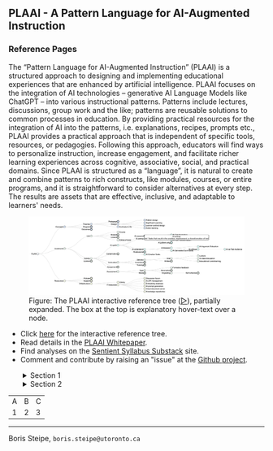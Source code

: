 ## PLAAI - A Pattern Language for AI-Augmented Instruction

### Reference Pages


The “Pattern Language for AI-Augmented Instruction” (PLAAI) is a structured approach to designing and implementing educational experiences that are enhanced by artificial intelligence. PLAAI focuses on the integration of AI technologies – generative AI Language Models like ChatGPT – into various instructional patterns. Patterns include lectures, discussions, group work and the like; patterns are reusable solutions to common processes in education. By providing practical resources for the integration of AI into the patterns, i.e. explanations, recipes, prompts etc., PLAAI provides a practical approach that is independent  of specific tools, resources, or pedagogies. Following this approach, educators will find ways to personalize instruction, increase engagement, and facilitate richer learning experiences across cognitive, associative, social, and practical domains. Since PLAAI is structured as a “language”, it is natural to create and combine patterns to rich constructs, like modules, courses, or entire programs, and it is straightforward to consider alternatives at every step. The results are assets that are effective, inclusive, and adaptable to learners' needs. 

<figure>
  <a href="PLAAI-reference.html"><img src="img/PLAAI-reference-tree.png" alt="The PLAAI reference tree"></a>
  <figcaption>Figure: The PLAAI interactive reference tree (<a href="PLAAI-reference.html">▷</a>), partially expanded. The box at the top is explanatory hover-text over a node.</figcaption>
</figure>


* Click [here](https://stsyl.github.io/PLAAI/PLAAI-reference.html) for the interactive reference tree.
* Read details in the [PLAAI Whitepaper](https://tinyurl.com/PLAAI-wp).
* Find analyses on the [Sentient Syllabus Substack](https://sentientsyllabus.substack.com) site.
* Comment and contribute by raising an "issue" at the [Github project](https://github.com/stSyl/PLAAI).




<style>
details { padding-left: 2em; }
</style>

<details>
  <summary>Section 1</summary>
  <p>This is the content for section 1.
  <details>
  <summary>Section 1.1</summary>
  <p>This is the content for section 1.1
    <details>
  <summary>Section 1.1.1</summary>
  <p>This is the content for section 1.1.1
    <details>
  <summary>Section 1.1.1.1</summary>
  <p>This is the content for section 1.1.1.1</p>
</details>
    <details>
  <summary>Section 1.1.1.2</summary>
  <p>This is the content for section 1.1.1.2</p>
</details>
</p>
</details>
</p>
</details>
</p>
</details>

<details>
  <summary>Section 2</summary>
  <p>This is the content for section 2.
  <details>
  <summary>Section 2.1</summary>
  <p>This is the content for section 2.1
  <details>
  <summary>Section 2</summary>
  <p>This is the content for section 2.2</p>
  <details>
  <summary>Section 2</summary>
  <p>This is the content for section 2.3</p>
</details>

</details>
</p>
</details>
</p>
</details>


<table>
<tr><td>A</td><td>B</td><td>C</td></tr>
<tr><td>1</td><td>2</td><td>3</td></tr>
</table>


----

Boris Steipe, `boris.steipe@utoronto.ca`



<!-- END -->
